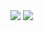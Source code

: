 <img src="https://raw.githubusercontent.com/jSierraB3991/dotfiles/main/i3/Fedorai3.png" />
<img src="https://raw.githubusercontent.com/jSierraB3991/dotfiles/main/i3/parrot-i3.png" />

